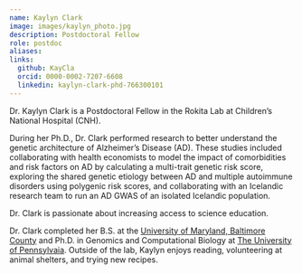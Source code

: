 ```yaml
---
name: Kaylyn Clark
image: images/kaylyn_photo.jpg
description: Postdoctoral Fellow
role: postdoc
aliases: 
links:
  github: KayCla
  orcid: 0000-0002-7207-6608
  linkedin: kaylyn-clark-phd-766300101 
---
```


Dr. Kaylyn Clark is a Postdoctoral Fellow in the Rokita Lab at Children’s National Hospital (CNH). 

During her Ph.D., Dr. Clark performed research to better understand the genetic architecture of Alzheimer’s Disease (AD).
These studies included collaborating with health economists to model the impact of comorbidities and risk factors on AD by calculating a multi-trait genetic risk score, exploring the shared genetic etiology between AD and multiple autoimmune disorders using polygenic risk scores, and collaborating with an Icelandic research team to run an AD GWAS of an isolated Icelandic population.

Dr. Clark is passionate about increasing access to science education.

Dr. Clark completed her B.S. at the [University of Maryland, Baltimore County](https://umbc.edu/) and Ph.D. in Genomics and Computational Biology at [The University of Pennsylvaia](https://www.upenn.edu/).
Outside of the lab, Kaylyn enjoys reading, volunteering at animal shelters, and trying new recipes. 
